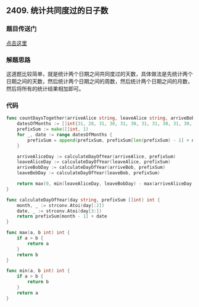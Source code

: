 ## 2409. 统计共同度过的日子数

### 题目传送门

[点击这里](https://leetcode.cn/problems/count-days-spent-together/)

### 解题思路

这道题比较简单，就是统计两个日期之间共同度过的天数，具体做法是先统计两个日期之间的天数，然后统计两个日期之间的周数，然后统计两个日期之间的月数，然后将所有的统计结果相加即可。

### 代码

```go
func countDaysTogether(arriveAlice string, leaveAlice string, arriveBob string, leaveBob string) int {
    datesOfMonths := []int{31, 28, 31, 30, 31, 30, 31, 31, 30, 31, 30, 31}
    prefixSum := make([]int, 1)
    for _, date := range datesOfMonths {
        prefixSum = append(prefixSum, prefixSum[len(prefixSum) - 1] + date)
    }

    arriveAliceDay := calculateDayOfYear(arriveAlice, prefixSum)
    leaveAliceDay := calculateDayOfYear(leaveAlice, prefixSum)
    arriveBobDay := calculateDayOfYear(arriveBob, prefixSum)
    leaveBobDay := calculateDayOfYear(leaveBob, prefixSum)

    return max(0, min(leaveAliceDay, leaveBobDay) - max(arriveAliceDay, arriveBobDay) + 1)
}

func calculateDayOfYear(day string, prefixSum []int) int {
    month, _ := strconv.Atoi(day[:2])
    date, _ := strconv.Atoi(day[3:])
    return prefixSum[month - 1] + date
}

func max(a, b int) int {
    if a > b {
        return a
    }
    return b
}

func min(a, b int) int {
    if a > b {
        return b
    }
    return a
}

```